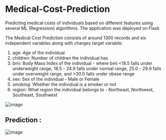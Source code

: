 # Medical-Cost-Prediction

Predicting medical costs of individuals based on different features using several ML (Regression) algorithms. The application was deployed on Flask

The Medical Cost Prediction consists of around 1300 records and six independent variables along with charges target variable:

1. age: Age of the individual
2. children: Number of children the individual has
3. bmi: Body Mass Index of the individual - where bmi <18.5 falls under underweight range, 18.5 - 24.9 falls under normal range, 25.0 - 29.9 falls under overweight range, and >30.0 falls under obese range
4. sex: Sex of the individual - Male or Female
5. smoking: Whether the individual is a smoker or not
6. region: What region the individual belongs to - Northeast, Northwest, Southeast, Southwest

![image](https://github.com/user-attachments/assets/92f7c163-2b41-4822-95ff-9232ec558cc6)

## Prediction : 

![image](https://github.com/user-attachments/assets/284618e9-87bb-471b-8042-3c390b53cec5)


